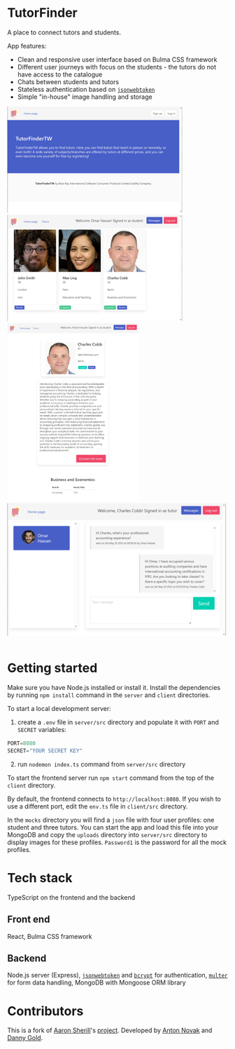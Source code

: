 # TutorFinder

A place to connect tutors and students.

App features:
* Clean and responsive user interface based on Bulma CSS framework
* Different user journeys with focus on the students - the tutors do not have access to the catalogue
* Chats between students and tutors
* Stateless authentication based on [`jsonwebtoken`](https://www.npmjs.com/package/jsonwebtoken)
* Simple "in-house" image handling and storage

<div style="display: flex; flex-direction: row; align-items: start; flex-wrap: wrap; gap: 5px">
<img src="./screenshots/tf1.png" width="400px" />
<img src="./screenshots/tf2.png" width="400px" />
<img src="./screenshots/tf3.png" width="300px" />
<img src="./screenshots/tf4.png" width="500px" />
</div>
<br>

# Getting started

Make sure you have Node.js installed or install it. Install the dependencies by running `npm install` command in the `server` and `client` directories. 

To start a local development server:
1. create a `.env` file in `server/src` directory and populate it with `PORT` and `SECRET` variables:

```TypeScript
PORT=8080
SECRET="YOUR SECRET KEY"
```
2. run `nodemon index.ts` command from `server/src` directory

To start the frontend server run `npm start` command from the top of the `client` directory.

By default, the frontend connects to `http://localhost:8080`. If you wish to use a different port, edit the `env.ts` file in `client/src` directory.

In the `mocks` directory you will find a `json` file with four user profiles: one student and three tutors. You can start the app and load this file into your MongoDB and copy the `uploads` directory into `server/src` directory to display images for these profiles. `Password1` is the password for all the mock profiles.

# Tech stack

TypeScript on the frontend and the backend

## Front end

React, Bulma CSS framework

## Backend

Node.js server (Express), [`jsonwebtoken`](https://www.npmjs.com/package/jsonwebtoken) and [`bcrypt`](https://www.npmjs.com/package/bcrypt) for authentication, [`multer`](https://www.npmjs.com/package/multer) for form data handling, MongoDB with Mongoose ORM library

# Contributors

This is a fork of [Aaron Sherill](https://github.com/sherrilla71940)'s [project](https://github.com/sherrilla71940/TutorFinderTW). Developed by [Anton Novak](https://github.com/anton-novak) and [Danny Gold](https://github.com/dgold01).